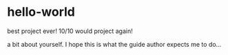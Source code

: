 # hello-world
best project ever! 10/10 would project again!

a bit about yourself.
I hope this is what the guide author expects me to do...
